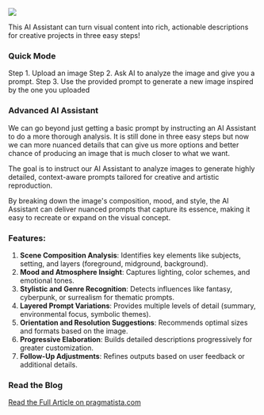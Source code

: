 ![](https://cdn.prod.website-files.com/65b12ddbad96137716d6bc08/675c111b6bf54694bc981eeb_Black%20and%20Red%20Business%20Strategy%20YouTube%20Thumbnail%20(11).png)

This AI Assistant can turn visual content into rich, actionable descriptions for creative projects in three easy steps!

### Quick Mode
Step 1. Upload an image
Step 2. Ask AI to analyze the image and give you a prompt.
Step 3. Use the provided prompt to generate a new image inspired by the one you uploaded

### Advanced AI Assistant
We can go beyond just getting a basic prompt by instructing an AI Assistant to do a more thorough analysis.
It is still done in three easy steps but now we can more nuanced details that can give us more options and better chance
of producing an image that is much closer to what we want.

The goal is to instruct our AI Assistant to analyze images to generate highly detailed, context-aware prompts tailored for creative and artistic reproduction. 

By breaking down the image's composition, mood, and style, 
the AI Assistant can deliver nuanced prompts that capture its essence, making it easy to recreate or expand on the visual concept.

### **Features:**
1. **Scene Composition Analysis**: Identifies key elements like subjects, setting, and layers (foreground, midground, background).
2. **Mood and Atmosphere Insight**: Captures lighting, color schemes, and emotional tones.
3. **Stylistic and Genre Recognition**: Detects influences like fantasy, cyberpunk, or surrealism for thematic prompts.
4. **Layered Prompt Variations**: Provides multiple levels of detail (summary, environmental focus, symbolic themes).
5. **Orientation and Resolution Suggestions**: Recommends optimal sizes and formats based on the image.
6. **Progressive Elaboration**: Builds detailed descriptions progressively for greater customization.
7. **Follow-Up Adjustments**: Refines outputs based on user feedback or additional details.

### Read the Blog
[Read the Full Article on pragmatista.com](https://www.pragmatista.com/blog/recreate-any-image-or-photo-using-ai)


